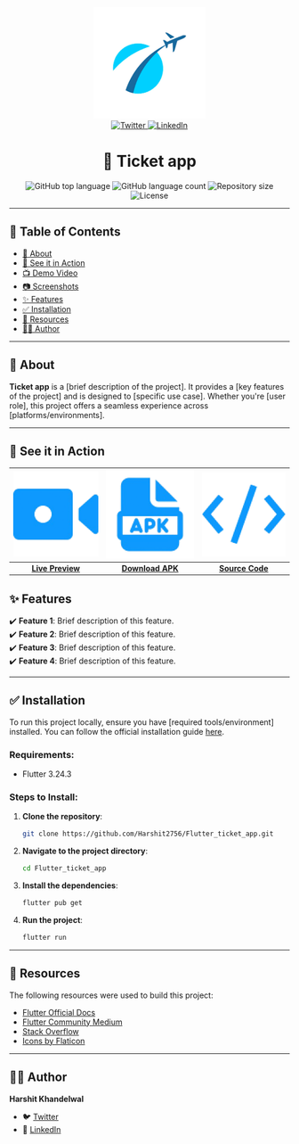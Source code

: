 <div align="center" id="top">
  <img src="https://github.com/Harshit2756/Flutter_ticket_app/blob/main/assets/images/logo.png?raw=true" alt="Project Logo" width="200" height="200"/>

  <br/>

  <a href="https://twitter.com/intent/follow?screen_name=Harshit2756">
    <img alt= "Twitter" src="https://img.shields.io/twitter/follow/Harshit2756?style=social">
  </a>
  <a href="https://www.linkedin.com/in/harshit-khandelwal-3a76631b9/">
    <img alt="LinkedIn" src="https://img.shields.io/badge/LinkedIn-Harshit%20Khandelwal-blue?style=social&logo=linkedin">
  </a>
</div>

<h1 align="center">🚀 Ticket app</h1>

<p align="center">
  <img alt="GitHub top language" src="https://img.shields.io/github/languages/top/Harshit2756/Flutter_ticket_app">
  <img alt="GitHub language count" src="https://img.shields.io/github/languages/count/Harshit2756/Flutter_ticket_app">
  <img alt="Repository size" src="https://img.shields.io/github/repo-size/Harshit2756/Flutter_ticket_app">
  <img alt="License" src="https://img.shields.io/github/license/Harshit2756/Flutter_ticket_app">
</p>

---

## 📜 Table of Contents

- [📖 About](#book-about)
- [👀 See it in Action](#eyes-see-it-in-action)
- [📺 Demo Video](#demo-video)
- [📷 Screenshots](#camera-screenshots)
- [✨ Features](#sparkles-features)
- [✅ Installation](#white_check_mark-installation)
- [🚀 Resources](#rocket-resources)
- [👨‍💻 Author](#👨‍💻-author)

---

## :book: About

**Ticket app** is a [brief description of the project]. It provides a [key features of the project] and is designed to [specific use case]. Whether you're [user role], this project offers a seamless experience across [platforms/environments].

---

## :eyes: See it in Action

| [![Live Preview](https://github.com/Harshit2756/Harshit2756/blob/main/Assets/Live_Preview_Trans.png?raw=true)](https://harshit2756.github.io/Flutter_ticket_app/) | [![Download APK](https://github.com/Harshit2756/Harshit2756/blob/main/Assets/Download_Apk_Trans.png?raw=true)](YOUR_DOWNLOAD_LINK) | [![Source Code](https://github.com/Harshit2756/Harshit2756/blob/main/Assets/Source_Code_Trans.png?raw=true)](YOUR_SOURCE_CODE_LINK) |
| :---------------------------------------------------------------------------------------------------------------------------------: | :--------------------------------------------------------------------------------------------------------------------------------: | :---------------------------------------------------------------------------------------------------------------------------------: |
|                                               [**Live Preview**](https://harshit2756.github.io/Flutter_ticket_app/)                                               |                                               [**Download APK**](YOUR_DOWNLOAD_LINK)                                               |                                              [**Source Code**](YOUR_SOURCE_CODE_LINK)                                               |

<!-- ---

## 📺 Demo Video

<div align="center">
  <img src="Screenshots/Demo_video.gif" alt="Demo Video" width="600" height="auto"/>
  <br/>
  <em>Watch the demo video of the project</em>
</div>

---

## :camera: Screenshots

<table width="100%">
  <tbody>
    <tr>
      <td align="center"><img src="Screenshots/image_1.png?raw=true" width="200" alt="Screenshot 1"/></td>
      <td align="center"><img src="Screenshots/image_2.png?raw=true" width="200" alt="Screenshot 2"/></td>
      <td align="center"><img src="Screenshots/image_3.png?raw=true" width="200" alt="Screenshot 3"/></td>
    </tr>
    <tr>
      <td align="center"><b>Screenshot Title 1</b></td>
      <td align="center"><b>Screenshot Title 2</b></td>
      <td align="center"><b>Screenshot Title 3</b></td>
    </tr>
  </tbody>
</table>

--- -->

## :sparkles: Features

✔️ **Feature 1**: Brief description of this feature.\
✔️ **Feature 2**: Brief description of this feature.\
✔️ **Feature 3**: Brief description of this feature.\
✔️ **Feature 4**: Brief description of this feature.

---

## :white_check_mark: Installation

To run this project locally, ensure you have [required tools/environment] installed. You can follow the official installation guide [here](https://flutter.dev/docs).

### Requirements:

- Flutter 3.24.3

### Steps to Install:

1. **Clone the repository**:

   ```bash
   git clone https://github.com/Harshit2756/Flutter_ticket_app.git
   ```

2. **Navigate to the project directory**:

   ```bash
   cd Flutter_ticket_app
   ```

3. **Install the dependencies**:

   ```bash
   flutter pub get 
   ```

4. **Run the project**:

   ```bash
   flutter run
   ```

---

## :rocket: Resources

The following resources were used to build this project:

- [Flutter Official Docs](https://flutter.dev/docs)
- [Flutter Community Medium](https://medium.com/flutter-community)
- [Stack Overflow](https://stackoverflow.com)
- [Icons by Flaticon](https://www.flaticon.com/)

---

## 👨‍💻 Author

**Harshit Khandelwal**

- 🐦 [Twitter](https://twitter.com/Harshit2756)
- 💼 [LinkedIn](https://www.linkedin.com/in/harshit-khandelwal-3a76631b9/)

